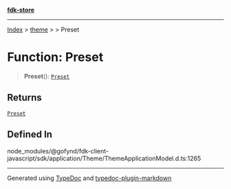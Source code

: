 [**fdk-store**](../../../README.md)
***

[Index](../../../API.md) > [theme](../../README.md) > [<internal>](../README.md) > Preset

# Function: Preset

> **Preset**(): [`Preset`](../type-aliases/type-alias.Preset.md)

## Returns

[`Preset`](../type-aliases/type-alias.Preset.md)

## Defined In

node\_modules/@gofynd/fdk-client-javascript/sdk/application/Theme/ThemeApplicationModel.d.ts:1265

***
Generated using [TypeDoc](https://typedoc.org/) and [typedoc-plugin-markdown](https://www.npmjs.com/package/typedoc-plugin-markdown)
